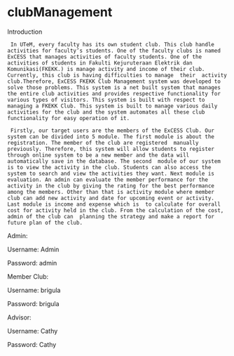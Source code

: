 # clubManagement

Introduction 

     In UTeM, every faculty has its own student club. This club handle activities for faculty’s students. One of the faculty clubs is named ExCESS that manages activities of faculty students. One of the activities of students in Fakulti Kejuruteraan Elektrik dan Komunikasi(FKEKK.) is manage activity and income of their club. Currently, this club is having difficulties to manage  their  activity club.Therefore, ExCESS FKEKK Club Management system was developed to solve those problems. This system is a net built system that manages the entire club activities and provides respective functionality for various types of visitors. This system is built with respect to managing a FKEKK Club. This system is built to manage various daily activities for the club and the system automates all these club functionality for easy operation of it.  

     Firstly, our target users are the members of the ExCESS Club. Our system can be divided into 5 module. The first module is about the registration. The member of the club are registered  manually previously. Therefore, this system will allow students to register through online system to be a new member and the data will automatically save in the database. The second  module of our system is to view the activity in the club. Students can also access the system to search and view the activities they want. Next module is evaluation. An admin can evaluate the member performance for the activity in the club by giving the rating for the best performance among the members. Other than that is activity module where member club can add new activity and date for upcoming event or activity. Last module is income and expense which is  to calculate for overall cost for activity held in the club. From the calculation of the cost, admin of the club can  planning the strategy and make a report for future plan of the club.

Admin:

Username: Admin

Password: admin


Member Club:

Username: brigula

Password: brigula


Advisor:

Username: Cathy

Password: Cathy

